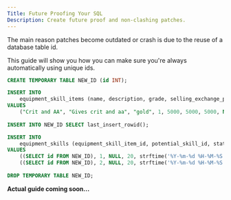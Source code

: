 ```yaml
---
Title: Future Proofing Your SQL
Description: Create future proof and non-clashing patches.
---
```

The main reason patches become outdated or crash is due to the reuse of a database table id.

This guide will show you how you can make sure you're always automatically using unique ids.

```sql
CREATE TEMPORARY TABLE NEW_ID (id INT);

INSERT INTO
    equipment_skill_items (name, description, grade, selling_exchange_point, hp, attack, defense, equipment_skill_limitation_set_id, icon_image_id, created_at, updated_at)
VALUES
    ("Crit and AA", "Gives crit and aa", "gold", 1, 5000, 5000, 5000, NULL, 55, strftime('%Y-%m-%d %H-%M-%S', 'now'), strftime('%Y-%m-%d %H-%M-%S', 'now'));
    
INSERT INTO NEW_ID SELECT last_insert_rowid();

INSERT INTO
    equipment_skills (equipment_skill_item_id, potential_skill_id, status_type, level, created_at, updated_at)
VALUES
    ((SELECT id FROM NEW_ID), 1, NULL, 20, strftime('%Y-%m-%d %H-%M-%S', 'now'), strftime('%Y-%m-%d %H-%M-%S', 'now')),
    ((SELECT id FROM NEW_ID), 2, NULL, 20, strftime('%Y-%m-%d %H-%M-%S', 'now'), strftime('%Y-%m-%d %H-%M-%S', 'now'));
    
DROP TEMPORARY TABLE NEW_ID;
```

**Actual guide coming soon...**